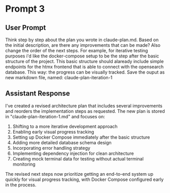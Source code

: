 # Prompt 3

## User Prompt
Think step by step about the plan you wrote in claude-plan.md. Based on the initial description, are there any improvements that can be made? Also change the order of the next steps. For example, for iterative testing purposes i'd like the docker-compose setup to be the step after the basic structure of the project. This basic structure should alaready include simple endpoints for the htmx frontend that is able to connect with the opensearch database. This way: the progress can be visually tracked. Save the ouput as new markdown file, named: claude-plan-iteration-1

## Assistant Response
I've created a revised architecture plan that includes several improvements and reorders the implementation steps as requested. The new plan is stored in "claude-plan-iteration-1.md" and focuses on:

1. Shifting to a more iterative development approach
2. Enabling early visual progress tracking
3. Setting up Docker Compose immediately after the basic structure
4. Adding more detailed database schema design
5. Incorporating error handling strategy
6. Implementing dependency injection for clean architecture
7. Creating mock terminal data for testing without actual terminal monitoring

The revised next steps now prioritize getting an end-to-end system up quickly for visual progress tracking, with Docker Compose configured early in the process.